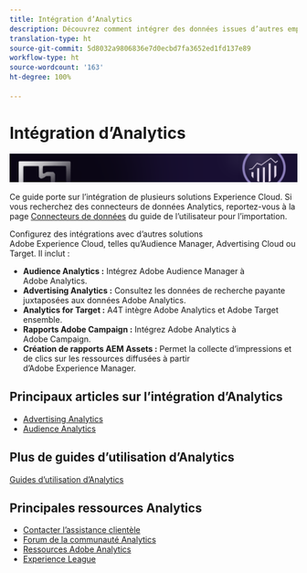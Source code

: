 ```yaml
---
title: Intégration d’Analytics
description: Découvrez comment intégrer des données issues d’autres emplacements dans Adobe Analytics.
translation-type: ht
source-git-commit: 5d8032a9806836e7d0ecbd7fa3652ed1fd137e89
workflow-type: ht
source-wordcount: '163'
ht-degree: 100%

---
```



# Intégration d’Analytics

![Bannière](../../assets/doc_banner_integrate.png)

Ce guide porte sur l’intégration de plusieurs solutions Experience Cloud. Si vous recherchez des connecteurs de données Analytics, reportez-vous à la page [Connecteurs de données](/help/import/data-connectors/getting-started-data-connectors.md) du guide de l’utilisateur pour l’importation.

Configurez des intégrations avec d’autres solutions Adobe Experience Cloud, telles qu’Audience Manager, Advertising Cloud ou Target. Il inclut :

* **Audience Analytics :** Intégrez Adobe Audience Manager à Adobe Analytics.
* **Advertising Analytics :** Consultez les données de recherche payante juxtaposées aux données Adobe Analytics.
* **Analytics for Target :** A4T intègre Adobe Analytics et Adobe Target ensemble.
* **Rapports Adobe Campaign :** Intégrez Adobe Analytics à Adobe Campaign.
* **Création de rapports AEM Assets :** Permet la collecte d’impressions et de clics sur les ressources diffusées à partir d’Adobe Experience Manager.

## Principaux articles sur l’intégration d’Analytics

* [Advertising Analytics](c-advertising-analytics/overview.md)
* [Audience Analytics](c-audience-analytics/mc-audiences-aam.md)

## Plus de guides d’utilisation d’Analytics

[Guides d’utilisation d’Analytics](/help/landing/home.md)

## Principales ressources Analytics

* [Contacter l’assistance clientèle](https://helpx.adobe.com/fr/contact/enterprise-support.ec.html)
* [Forum de la communauté Analytics](https://forums.adobe.com/community/experience-cloud/analytics-cloud/analytics)
* [Ressources Adobe Analytics](https://forums.adobe.com/message/10660755)
* [Experience League](https://landing.adobe.com/experience-league/)
